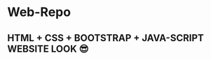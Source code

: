 # Web-Repo

HTML
  +
CSS
  +
BOOTSTRAP
  +
JAVA-SCRIPT 
  WEBSITE LOOK 😎
-----------------------------------------------
